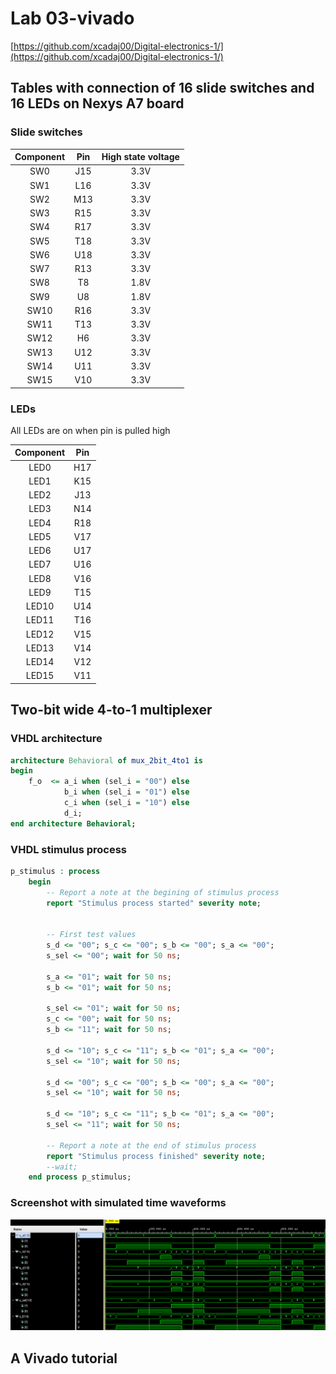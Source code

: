 # Lab 03-vivado

[https://github.com/xcadaj00/Digital-electronics-1/](https://github.com/xcadaj00/Digital-electronics-1/)

## Tables with connection of 16 slide switches and 16 LEDs on Nexys A7 board

### Slide switches

| **Component** | **Pin** | **High state voltage** |
| :-: | :-: | :-: |
| SW0 | J15 | 3.3V |
| SW1 | L16 | 3.3V |
| SW2 | M13 | 3.3V |
| SW3 | R15 | 3.3V |
| SW4 | R17 | 3.3V |
| SW5 | T18 | 3.3V |
| SW6 | U18 | 3.3V |
| SW7 | R13 | 3.3V |
| SW8 | T8 | 1.8V |
| SW9 | U8 | 1.8V |
| SW10 | R16 | 3.3V |
| SW11 | T13 | 3.3V |
| SW12 | H6 | 3.3V |
| SW13 | U12 | 3.3V |
| SW14 | U11 | 3.3V |
| SW15 | V10 | 3.3V |

### LEDs

All LEDs are on when pin is pulled high

| **Component** | **Pin** |
| :-: | :-: |
| LED0 | H17 |
| LED1 | K15 |
| LED2 | J13 |
| LED3 | N14 |
| LED4 | R18 |
| LED5 | V17 |
| LED6 | U17 |
| LED7 | U16 |
| LED8 | V16 |
| LED9 | T15 |
| LED10 | U14 |
| LED11 | T16 |
| LED12 | V15 |
| LED13 | V14 |
| LED14 | V12 |
| LED15 | V11 |


## Two-bit wide 4-to-1 multiplexer

### VHDL architecture

```vhdl
architecture Behavioral of mux_2bit_4to1 is
begin
    f_o  <= a_i when (sel_i = "00") else
            b_i when (sel_i = "01") else
            c_i when (sel_i = "10") else
            d_i;
end architecture Behavioral;
```

### VHDL stimulus process

```vhdl
p_stimulus : process
    begin
        -- Report a note at the begining of stimulus process
        report "Stimulus process started" severity note;


        -- First test values
        s_d <= "00"; s_c <= "00"; s_b <= "00"; s_a <= "00";
        s_sel <= "00"; wait for 50 ns;
        
        s_a <= "01"; wait for 50 ns;
        s_b <= "01"; wait for 50 ns;
        
        s_sel <= "01"; wait for 50 ns;
        s_c <= "00"; wait for 50 ns;
        s_b <= "11"; wait for 50 ns;
        
        s_d <= "10"; s_c <= "11"; s_b <= "01"; s_a <= "00"; 
        s_sel <= "10"; wait for 50 ns;
        
        s_d <= "00"; s_c <= "00"; s_b <= "00"; s_a <= "00"; 
        s_sel <= "10"; wait for 50 ns;
        
        s_d <= "10"; s_c <= "11"; s_b <= "01"; s_a <= "00";
        s_sel <= "11"; wait for 50 ns;

        -- Report a note at the end of stimulus process
        report "Stimulus process finished" severity note;
        --wait;
    end process p_stimulus;
```

### Screenshot with simulated time waveforms

![](images/sim.png)

## A Vivado tutorial


